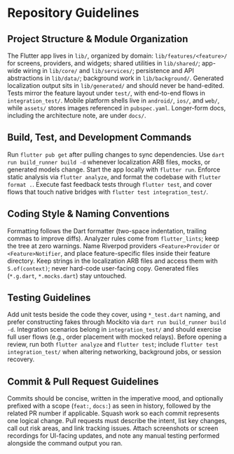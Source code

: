 # Repository Guidelines
## Project Structure & Module Organization
The Flutter app lives in `lib/`, organized by domain: `lib/features/<feature>/` for screens, providers, and widgets; shared utilities in `lib/shared/`; app-wide wiring in `lib/core/` and `lib/services/`; persistence and API abstractions in `lib/data/`; background work in `lib/background/`. Generated localization output sits in `lib/generated/` and should never be hand-edited. Tests mirror the feature layout under `test/`, with end-to-end flows in `integration_test/`. Mobile platform shells live in `android/`, `ios/`, and `web/`, while `assets/` stores images referenced in `pubspec.yaml`. Longer-form docs, including the architecture note, are under `docs/`.

## Build, Test, and Development Commands
Run `flutter pub get` after pulling changes to sync dependencies. Use `dart run build_runner build -d` whenever localization ARB files, mocks, or generated models change. Start the app locally with `flutter run`. Enforce static analysis via `flutter analyze`, and format the codebase with `flutter format .`. Execute fast feedback tests through `flutter test`, and cover flows that touch native bridges with `flutter test integration_test/`.

## Coding Style & Naming Conventions
Formatting follows the Dart formatter (two-space indentation, trailing commas to improve diffs). Analyzer rules come from `flutter_lints`; keep the tree at zero warnings. Name Riverpod providers `<Feature>Provider` or `<Feature>Notifier`, and place feature-specific files inside their feature directory. Keep strings in the localization ARB files and access them with `S.of(context)`; never hard-code user-facing copy. Generated files (`*.g.dart`, `*.mocks.dart`) stay untouched.

## Testing Guidelines
Add unit tests beside the code they cover, using `*_test.dart` naming, and prefer constructing fakes through Mockito via `dart run build_runner build -d`. Integration scenarios belong in `integration_test/` and should exercise full user flows (e.g., order placement with mocked relays). Before opening a review, run both `flutter analyze` and `flutter test`; include `flutter test integration_test/` when altering networking, background jobs, or session recovery.

## Commit & Pull Request Guidelines
Commits should be concise, written in the imperative mood, and optionally prefixed with a scope (`feat:`, `docs:`) as seen in history, followed by the related PR number if applicable. Squash work so each commit represents one logical change. Pull requests must describe the intent, list key changes, call out risk areas, and link tracking issues. Attach screenshots or screen recordings for UI-facing updates, and note any manual testing performed alongside the command output you ran.
